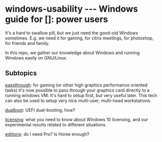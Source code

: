 # windows-usability --- Windows guide for []: power users

It's a hard to swallow pill, but we just need the good-old Windows
sometimes.  E.g. we need it for gaming, for citrix meetings, for
photoshop, for friends and family.

In this repo, we gather our knowledge about Windows and running
Windows easily on GNU/Linux.

## Subtopics

[passthrough](passthrough/): for gaming (or other high graphics
performance oriented tasks) it's now possible to pass through your
graphics card directly to a running windows VM.  It's hard to setup
first, but very useful later.  This tech can also be used to setup
very nice multi-user, multi-head workstations.

[dualboot](dualboot/): UEFI dual-booting, how?

[licensing](licensing/): what you need to know about Windows 10
licensing, and our experimental results related to different
situations.

[editions](editions/): do I need Pro?  Is Home enough?
